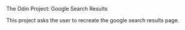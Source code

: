 The Odin Project: Google Search Results

This project asks the user to recreate the google search results page.